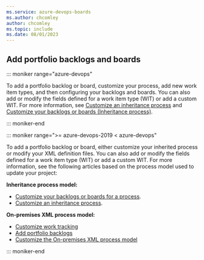 ```yaml
---
ms.service: azure-devops-boards
ms.author: chcomley
author: chcomley
ms.topic: include
ms.date: 08/01/2023
---
```



## Add portfolio backlogs and boards

::: moniker range="azure-devops"

To add a portfolio backlog or board, customize your process, add new work item types, and then configuring your backlogs and boards. You can also add or modify the fields defined for a work item type (WIT) or add a custom WIT. For more information, see [Customize an inheritance process](../../organizations/settings/work/inheritance-process-model.md) and [Customize your backlogs or boards (Inheritance process)](../../organizations/settings/work/customize-process-backlogs-boards.md). 

::: moniker-end

::: moniker range=">= azure-devops-2019 < azure-devops"

To add a portfolio backlog or board, either customize your inherited process or modify your XML definition files. You can also add or modify the fields defined for a work item type (WIT) or add a custom WIT. For more information, see the following articles based on the process model used to update your project: 

**Inheritance process model:**
- [Customize your backlogs or boards for a process](../../organizations/settings/work/customize-process-backlogs-boards.md). 
- [Customize an inheritance process](../../organizations/settings/work/inheritance-process-model.md). 

**On-premises XML process model:**
- [Customize work tracking](../../reference/customize-work.md)
- [Add portfolio backlogs](../../reference/add-portfolio-backlogs.md)
- [Customize the On-premises XML process model](../../reference/on-premises-xml-process-model.md)

::: moniker-end


